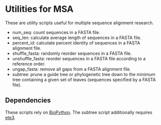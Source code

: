 # Utilities for MSA

These are utility scripts useful for multiple sequence alignment research.

 - num_seq: count sequences in a FASTA file.
 - seq_len: calculate average length of sequences in a FASTA file.
 - percent_id: calculate percent identity of sequences in a FASTA alignment file.
 - shuffle_fasta: randomly reorder sequences in a FASTA file.
 - unshuffle_fasta: reorder sequences in a FASTA file according to a reference order.
 - ungap_fasta: remove all gaps from a FASTA alignment file.
 - subtree: prune a guide tree or phylogenetic tree down to the minimum tree containing a given set of leaves (sequences specified by a FASTA file).

## Dependencies 
These scripts rely on [BioPython](http://biopython.org/). The subtree script additionally requires [ete3](https://pypi.python.org/pypi/ete3).

